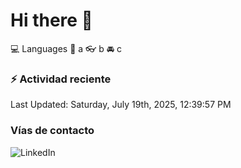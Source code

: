 # Hi there 👋

:computer: Languages
:pencil: a
:eyeglasses: b
:oncoming_automobile: c

### :zap: Actividad reciente
<!--RECENT_ACTIVITY:start-->
<!--RECENT_ACTIVITY:end-->
<!--RECENT_ACTIVITY:last_update-->
Last Updated: Saturday, July 19th, 2025, 12:39:57 PM
<!--RECENT_ACTIVITY:last_update_end-->

### Vías de contacto

![LinkedIn](https://www.linkedin.com/in/irving-hernández-226846205/)
